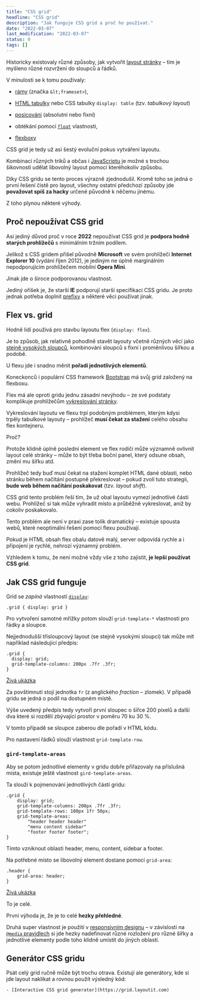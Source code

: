 ```yaml
---
title: "CSS grid"
headline: "CSS grid"
description: "Jak funguje CSS grid a proč ho používat."
date: "2022-03-07"
last_modification: "2022-03-07"
status: 0
tags: []
---
```


Historicky existovaly různé způsoby, jak vytvořit [layout stránky](/layout) – tím je myšleno různé rozvržení do sloupců a řádků.

V minulosti se k tomu používaly:

  - [rámy](/ramy#frameset) (značka `&lt;frameset>`),

  - [HTML tabulky](/html-tabulky) nebo CSS tabulky `display: table` (tzv. *tabulkový layout*)

  - [posicování](/position) (absolutní nebo fixní)

  - obtékání pomocí [`float`](/float) vlastnosti,

  - [flexboxy](/flexbox)

CSS grid je tedy už asi šestý evoluční pokus vytváření layoutu.

Kombinací různých triků a občas i [JavaScriptu](/js) je možné s trochou šikovnosti udělat libovolný layout pomocí kteréhokoliv způsobu.

Díky CSS gridu se tento proces výrazně zjednodušil. Kromě toho se jedná o první řešení čistě pro layout, všechny ostatní předchozí způsoby jde **považovat spíš za hacky** určené původně k něčemu jinému.

Z toho plynou některé výhody.

## Proč nepoužívat CSS grid

Asi jediný důvod proč v roce **2022** nepoužívat CSS grid je **podpora hodně starých prohlížečů** s minimálním tržním podílem.

Jelikož s CSS gridem přišel původně **Microsoft** ve svém prohlížeči **Internet Explorer 10** (vydání říjen 2012), je jediným ne úplně marginálním nepodporujícím prohlížečem mobilní **Opera Mini**.

Jinak jde o široce podporovanou vlastnost.

Jediný oříšek je, že starší **IE** podporují starší specifikaci CSS gridu. Je proto jednak potřeba doplnit [prefixy](/css-prefixy) a některé věci používat jinak.

## Flex vs. grid

Hodně lidí používá pro stavbu layoutu flex (`display: flex`).

Je to způsob, jak relativně pohodlně stavět layouty včetně různých věcí jako [stejně vysokých sloupců](/stejne-vysoke-sloupce), kombinování sloupců s fixní i proměnlivou šířkou a podobě.

U flexu jde i snadno měnit **pořadí jednotlivých elementů**.

Koneckonců i populární CSS framework [Bootstrap](/bootstrap-rychlokurs) má svůj grid založený na flexboxu.

Flex má ale oproti gridu jednu zásadní nevýhodu – ze své podstaty komplikuje prohlížečům [vykreslování stránky](/vykreslovani).

Vykreslování layoutu ve flexu trpí podobným problémem, kterým kdysi trpěly tabulkové layouty – prohlížeč **musí čekat za stažení** celého obsahu flex kontejneru.

Proč?

Protože klidně úplně poslední element ve flex rodiči může významně ovlivnit layout celé stránky – může to být třeba boční panel, který odsune obsah, změní mu šířku atd.

Prohlížeč tedy buď musí čekat na stažení komplet HTML dané oblasti, nebo stránku během načítání postupně překreslovat – pokud zvolí tuto strategii, **bude web během načítání poskakovat** (tzv. *layout shift*).

CSS grid tento problém řeší tím, že už obal layoutu vymezí jednotlivé části webu. Prohlížeč si tak může vyhradit místo a průběžně vykreslovat, aniž by cokoliv poskakovalo.

Tento problém ale není v praxi zase tolik dramatický – existuje spousta webů, které neoptimální řešení pomocí flexu používají.

Pokud je HTML obsah flex obalu datově malý, server odpovídá rychle a i připojení je rychlé, nehrozí významný problém.

Vzhledem k tomu, že není možné vždy vše z toho zajistit, **je lepší používat CSS grid**.

## Jak CSS grid funguje

Grid se *zapíná* vlastností [`display`](/display):

```
.grid { display: grid }
```

Pro vytvoření samotné mřížky potom slouží `grid-template-*` vlastnosti pro řádky a sloupce.

Nejjednodušší třísloupcový layout (se stejně vysokými sloupci) tak může mít například následující předpis:

```
.grid {
  display: grid;
  grid-template-columns: 200px .7fr .3fr;
}
```

[Živá ukázka](http://kod.djpw.cz/npfd)

Za povštimnutí stojí jednotka `fr` (z anglického *fraction* – zlomek). V případě gridu se jedná o podíl na dostupném místě.

Výše uvedený předpis tedy vytvoří první sloupec o šířce 200 pixelů a další dva které si rozdělí zbývající prostor v poměru 70 ku 30 %.

V tomto případě se sloupce zaberou dle pořadí v HTML kódu.

Pro nastavení řádků slouží vlastnost `grid-template-row`.

### `gird-template-areas`

Aby se potom jednotlivé elementy v gridu dobře přiřazovaly na příslušná místa, existuje ještě vlastnost `gird-template-areas`.

Ta slouží k pojmenování jednotlivých částí gridu:

```
.grid {
    display: grid;
    grid-template-columns: 200px .7fr .3fr;
    grid-template-rows: 100px 1fr 50px;
    grid-template-areas: 
        "header header header"
        "menu content sidebar"
        "footer footer footer";
}
```

Tímto vzniknout oblasti header, menu, content, sidebar a footer.

Na potřebné místo se libovolný element dostane pomocí `grid-area`:

```
.header {
    grid-area: header;
}
```

[Živá ukázka](http://kod.djpw.cz/spfd)

To je celé.

První výhoda je, že je to celé **hezky přehledné**.

Druhá super vlastnost je použití v [responsivním designu](/responsive) – v závislosti na [`@media` pravidlech](/media) si jde hezky nadefinovat různé rozložení pro různé šířky a jednotlivé elementy podle toho klidně umístit do jiných oblastí.

## Generátor CSS gridu

Psát celý grid ručně může být trochu otrava. Existují ale generátory, kde si jde layout naklikat a rovnou použít výsledný kód:

    - [Interactive CSS grid generator](https://grid.layoutit.com)